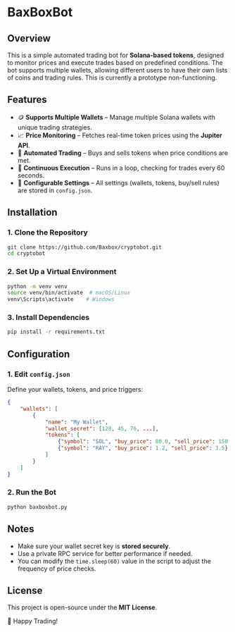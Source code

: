 # BaxBoxBot

## Overview
This is a simple automated trading bot for **Solana-based tokens**, designed to monitor prices and execute trades based on predefined conditions. The bot supports multiple wallets, allowing different users to have their own lists of coins and trading rules. This is currently a prototype non-functioning.

## Features
- 🪙 **Supports Multiple Wallets** – Manage multiple Solana wallets with unique trading strategies.
- 📈 **Price Monitoring** – Fetches real-time token prices using the **Jupiter API**.
- 🤖 **Automated Trading** – Buys and sells tokens when price conditions are met.
- 🔄 **Continuous Execution** – Runs in a loop, checking for trades every 60 seconds.
- 🔧 **Configurable Settings** – All settings (wallets, tokens, buy/sell rules) are stored in `config.json`.

## Installation

### 1. **Clone the Repository**
```bash
git clone https://github.com/Baxbox/cryptobot.git
cd cryptobot
```

### 2. **Set Up a Virtual Environment**
```bash
python -m venv venv
source venv/bin/activate  # macOS/Linux
venv\Scripts\activate    # Windows
```

### 3. **Install Dependencies**
```bash
pip install -r requirements.txt
```

## Configuration

### 1. **Edit `config.json`**
Define your wallets, tokens, and price triggers:
```json
{
    "wallets": [
        {
            "name": "My Wallet",
            "wallet_secret": [128, 45, 76, ...],
            "tokens": [
                {"symbol": "SOL", "buy_price": 80.0, "sell_price": 150.0},
                {"symbol": "RAY", "buy_price": 1.2, "sell_price": 3.5}
            ]
        }
    ]
}
```

### 2. **Run the Bot**
```bash
python baxboxbot.py
```

## Notes
- Make sure your wallet secret key is **stored securely**.
- Use a private RPC service for better performance if needed.
- You can modify the `time.sleep(60)` value in the script to adjust the frequency of price checks.

## License
This project is open-source under the **MIT License**.

🚀 Happy Trading!

